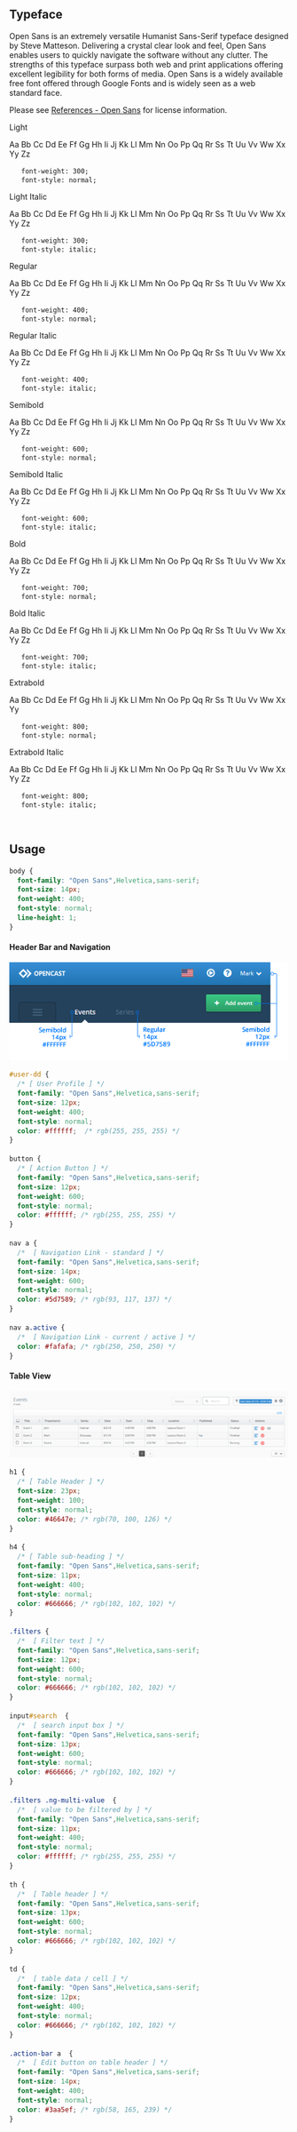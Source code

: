 ## Typeface

Open Sans is an extremely versatile Humanist Sans-Serif
typeface designed by Steve Matteson. Delivering a crystal clear
look and feel, Open Sans enables users to quickly navigate the
software without any clutter. The strengths of this typeface
surpass both web and print applications offering excellent
legibility for both forms of media. Open Sans is a widely available
free font offered through Google Fonts and is widely seen as a
web standard face.

Please see [References - Open Sans](/modules/admin-ui/style/references/#open-sans) for license information.

<div class="row typeface">

  <div class="light">
    <div class="header">Light</div>
    <p>Aa Bb Cc Dd Ee Ff Gg Hh Ii Jj Kk Ll Mm Nn Oo Pp Qq Rr Ss Tt Uu Vv Ww Xx Yy Zz</p>
<pre><code class="hljs css" clas="css hljs">   <span class="hljs-rule"><span class="hljs-attribute">font-weight</span><span class="hljs-rule">:</span><span class="hljs-value"><span class="hljs-number"> 300</span></span></span>;
   <span class="hljs-rule"><span class="hljs-attribute">font-style</span><span class="hljs-rule">:</span><span class="hljs-value"> normal</span></span>;
</code></pre>
  </div>

  <div class="light italic">
    <div class="header">Light Italic</div>
    <p>Aa Bb Cc Dd Ee Ff Gg Hh Ii Jj Kk Ll Mm Nn Oo Pp Qq Rr Ss Tt Uu Vv Ww Xx Yy Zz</p>
<pre><code class="hljs css" clas="css hljs">   <span class="hljs-rule"><span class="hljs-attribute">font-weight</span><span class="hljs-rule">:</span><span class="hljs-value"><span class="hljs-number"> 300</span></span></span>;
   <span class="hljs-rule"><span class="hljs-attribute">font-style</span><span class="hljs-rule">:</span><span class="hljs-value"> italic</span></span>;
</code></pre>    
  </div>

  <div>
    <div class="header">Regular</div>
    <p>Aa Bb Cc Dd Ee Ff Gg Hh Ii Jj Kk Ll Mm Nn Oo Pp Qq Rr Ss Tt Uu Vv Ww Xx Yy Zz</p>
<pre><code class="hljs css" clas="css hljs">   <span class="hljs-rule"><span class="hljs-attribute">font-weight</span><span class="hljs-rule">:</span><span class="hljs-value"><span class="hljs-number"> 400</span></span></span>;
   <span class="hljs-rule"><span class="hljs-attribute">font-style</span><span class="hljs-rule">:</span><span class="hljs-value"> normal</span></span>;
</code></pre>
  </div>

  <div class="italic">
    <div class="header">Regular Italic</div>
    <p>Aa Bb Cc Dd Ee Ff Gg Hh Ii Jj Kk Ll Mm Nn Oo Pp Qq Rr Ss Tt Uu Vv Ww Xx Yy Zz</p>
<pre><code class="hljs css" clas="css hljs">   <span class="hljs-rule"><span class="hljs-attribute">font-weight</span><span class="hljs-rule">:</span><span class="hljs-value"><span class="hljs-number"> 400</span></span></span>;
   <span class="hljs-rule"><span class="hljs-attribute">font-style</span><span class="hljs-rule">:</span><span class="hljs-value"> italic</span></span>;
</code></pre>
  </div>

  <div class="semibold">
    <div class="header">Semibold</div>
    <p>Aa Bb Cc Dd Ee Ff Gg Hh Ii Jj Kk Ll Mm Nn Oo Pp Qq Rr Ss Tt Uu Vv Ww Xx Yy Zz</p>
<pre><code class="hljs css" clas="css hljs">   <span class="hljs-rule"><span class="hljs-attribute">font-weight</span><span class="hljs-rule">:</span><span class="hljs-value"><span class="hljs-number"> 600</span></span></span>;
   <span class="hljs-rule"><span class="hljs-attribute">font-style</span><span class="hljs-rule">:</span><span class="hljs-value"> normal</span></span>;
</code></pre>
    </code>    
  </div>

  <div class="semibold italic">
    <div class="header">Semibold Italic</div>
    <p>Aa Bb Cc Dd Ee Ff Gg Hh Ii Jj Kk Ll Mm Nn Oo Pp Qq Rr Ss Tt Uu Vv Ww Xx Yy Zz</p>
<pre><code class="hljs css" clas="css hljs">   <span class="hljs-rule"><span class="hljs-attribute">font-weight</span><span class="hljs-rule">:</span><span class="hljs-value"><span class="hljs-number"> 600</span></span></span>;
   <span class="hljs-rule"><span class="hljs-attribute">font-style</span><span class="hljs-rule">:</span><span class="hljs-value"> italic</span></span>;
</code></pre>
  </div>     

  <div class="bold">
    <div class="header">Bold</div>
    <p>Aa Bb Cc Dd Ee Ff Gg Hh Ii Jj Kk Ll Mm Nn Oo Pp Qq Rr Ss Tt Uu Vv Ww Xx Yy Zz</p>
<pre><code class="hljs css" clas="css hljs">   <span class="hljs-rule"><span class="hljs-attribute">font-weight</span><span class="hljs-rule">:</span><span class="hljs-value"><span class="hljs-number"> 700</span></span></span>;
   <span class="hljs-rule"><span class="hljs-attribute">font-style</span><span class="hljs-rule">:</span><span class="hljs-value"> normal</span></span>;
</code></pre>
  </div>

  <div class="bold italic">
    <div class="header">Bold Italic</div>
    <p>Aa Bb Cc Dd Ee Ff Gg Hh Ii Jj Kk Ll Mm Nn Oo Pp Qq Rr Ss Tt Uu Vv Ww Xx Yy Zz</p>
<pre><code class="hljs css" clas="css hljs">   <span class="hljs-rule"><span class="hljs-attribute">font-weight</span><span class="hljs-rule">:</span><span class="hljs-value"><span class="hljs-number"> 700</span></span></span>;
   <span class="hljs-rule"><span class="hljs-attribute">font-style</span><span class="hljs-rule">:</span><span class="hljs-value"> italic</span></span>;
</code></pre>
  </div>     

  <div class="extrabold"><!-- style="height: 150px;" -->
    <div class="header">Extrabold</div>
    <p>Aa Bb Cc Dd Ee Ff Gg Hh Ii Jj Kk Ll Mm Nn Oo Pp Qq Rr Ss Tt Uu Vv Ww Xx Yy<!--Zz--></p>
<pre><code class="hljs css" clas="css hljs">   <span class="hljs-rule"><span class="hljs-attribute">font-weight</span><span class="hljs-rule">:</span><span class="hljs-value"><span class="hljs-number"> 800</span></span></span>;
   <span class="hljs-rule"><span class="hljs-attribute">font-style</span><span class="hljs-rule">:</span><span class="hljs-value"> normal</span></span>;
</code></pre>
  </div>

  <div class="extrabold italic"><!-- style="height: 150px;" -->
    <div class="header">Extrabold Italic</div>
    <p>Aa Bb Cc Dd Ee Ff Gg Hh Ii Jj Kk Ll Mm Nn Oo Pp Qq Rr Ss Tt Uu Vv Ww Xx Yy Zz</p>
<pre><code class="hljs css" clas="css hljs">   <span class="hljs-rule"><span class="hljs-attribute">font-weight</span><span class="hljs-rule">:</span><span class="hljs-value"><span class="hljs-number"> 800</span></span></span>;
   <span class="hljs-rule"><span class="hljs-attribute">font-style</span><span class="hljs-rule">:</span><span class="hljs-value"> italic</span></span>;
</code></pre>
  </div>  
</div>
<br/>

## Usage
```css
body {
  font-family: "Open Sans",Helvetica,sans-serif;
  font-size: 14px;
  font-weight: 400;
  font-style: normal;
  line-height: 1;
}
```
#### Header Bar and Navigation

![Typeface - Header and Navigation](../../../img/typeface-1.png)

```css
#user-dd {
  /* [ User Profile ] */
  font-family: "Open Sans",Helvetica,sans-serif;
  font-size: 12px;
  font-weight: 400;
  font-style: normal;
  color: #ffffff;  /* rgb(255, 255, 255) */
}

button {
  /* [ Action Button ] */
  font-family: "Open Sans",Helvetica,sans-serif;
  font-size: 12px;
  font-weight: 600;
  font-style: normal;
  color: #ffffff; /* rgb(255, 255, 255) */
}

nav a {
  /*  [ Navigation Link - standard ] */
  font-family: "Open Sans",Helvetica,sans-serif;
  font-size: 14px;
  font-weight: 600;
  font-style: normal;
  color: #5d7589; /* rgb(93,​ 117,​ 137) */
}

nav a.active {
  /*  [ Navigation Link - current / active ] */
  color: #fafafa; /* rgb(250,​ 250,​ 250) */
}

```

#### Table View

![Typeface - Table](../../../img/view-structure-3.png)

```css
h1 {
  /* [ Table Header ] */
  font-size: 23px;
  font-weight: 100;
  font-style: normal;
  color: #46647e; /* rgb(70,​ 100,​ 126) */
}

h4 {
  /* [ Table sub-heading ] */
  font-family: "Open Sans",Helvetica,sans-serif;
  font-size: 11px;
  font-weight: 400;
  font-style: normal;
  color: #666666; /* rgb(102,​ 102,​ 102) */
}

.filters {
  /*  [ Filter text ] */
  font-family: "Open Sans",Helvetica,sans-serif;
  font-size: 12px;
  font-weight: 600;
  font-style: normal;
  color: #666666; /* rgb(102,​ 102,​ 102) */
}

input#search  {
  /*  [ search input box ] */
  font-family: "Open Sans",Helvetica,sans-serif;
  font-size: 13px;
  font-weight: 600;
  font-style: normal;
  color: #666666; /* rgb(102,​ 102,​ 102) */
}

.filters .ng-multi-value  {
  /*  [ value to be filtered by ] */
  font-family: "Open Sans",Helvetica,sans-serif;
  font-size: 11px;
  font-weight: 400;
  font-style: normal;
  color: #ffffff; /* rgb(255, 255, 255) */
}

th {
  /*  [ Table header ] */
  font-family: "Open Sans",Helvetica,sans-serif;
  font-size: 13px;
  font-weight: 600;
  font-style: normal;
  color: #666666; /* rgb(102,​ 102,​ 102) */
}

td {
  /*  [ table data / cell ] */
  font-family: "Open Sans",Helvetica,sans-serif;
  font-size: 12px;
  font-weight: 400;
  font-style: normal;
  color: #666666; /* rgb(102,​ 102,​ 102) */
}

.action-bar a  {
  /*  [ Edit button on table header ] */
  font-family: "Open Sans",Helvetica,sans-serif;
  font-size: 14px;
  font-weight: 400;
  font-style: normal;
  color: #3aa5ef; /* rgb(58,​ 165,​ 239) */
}

```
